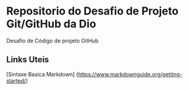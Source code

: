 # Repositorio do Desafio de Projeto Git/GitHub da Dio
Desafio de Código de projeto GitHub

## Links Uteis
[Sintaxe Basica Markdown] (https://www.markdownguide.org/getting-started/)
